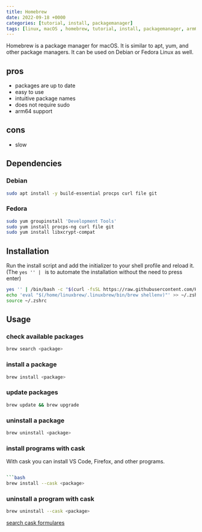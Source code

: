 ```yaml
---
title: Homebrew
date: 2022-09-18 +0000
categories: [tutorial, install, packagemanager]
tags: [linux, macOS , homebrew, tutorial, install, packagemanager, arm64, amd64]
---
```


Homebrew is a package manager for macOS. It is similar to apt, yum, and other package managers.
It can be used on Debian or Fedora Linux as well.

## pros

* packages are up to date
* easy to use
* intuitive package names
* does not require sudo
* arm64 support

## cons

* slow

## Dependencies

### Debian

```bash
sudo apt install -y build-essential procps curl file git
```

### Fedora

```bash
sudo yum groupinstall 'Development Tools'
sudo yum install procps-ng curl file git
sudo yum install libxcrypt-compat
```

## Installation

Run the install script and add the initializer to your shell profile and reload it. <br>
(The `yes '' | ` is to automate the installation without the need to press enter)

```bash
yes '' | /bin/bash -c "$(curl -fsSL https://raw.githubusercontent.com/Homebrew/install/HEAD/install.sh)"
echo 'eval "$(/home/linuxbrew/.linuxbrew/bin/brew shellenv)"' >> ~/.zshrc
source ~/.zshrc
```

## Usage

### check available packages

```bash
brew search <package>
```

### install a package

```bash
brew install <package>
```

### update packages

```bash
brew update && brew upgrade
```

### uninstall a package

```bash
brew uninstall <package>
```

### install programs with cask

With cask you can install VS Code, Firefox, and other programs.

```bash

```bash
brew install --cask <package>
```

### uninstall a program with cask

```bash
brew uninstall --cask <package>
```

[search cask formulares](https://formulae.brew.sh/cask/)
